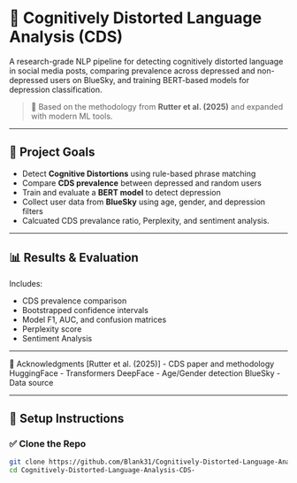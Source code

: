 # 🧠 Cognitively Distorted Language Analysis (CDS)

A research-grade NLP pipeline for detecting cognitively distorted language in social media posts, comparing prevalence across depressed and non-depressed users on BlueSky, and training BERT-based models for depression classification.

> 📘 Based on the methodology from **Rutter et al. (2025)** and expanded with modern ML tools.

---

## 📌 Project Goals

- Detect **Cognitive Distortions** using rule-based phrase matching
- Compare **CDS prevalence** between depressed and random users
- Train and evaluate a **BERT model** to detect depression
- Collect user data from **BlueSky** using age, gender, and depression filters
- Calcuated CDS prevalance ratio, Perplexity, and sentiment analysis.

---

## 📊 Results & Evaluation
Includes:

- CDS prevalence comparison
- Bootstrapped confidence intervals
- Model F1, AUC, and confusion matrices
- Perplexity score
- Sentiment Analysis

---

🙏 Acknowledgments
[Rutter et al. (2025)] - CDS paper and methodology
HuggingFace - Transformers
DeepFace - Age/Gender detection
BlueSky - Data source

---

## 🚀 Setup Instructions

### ✅ Clone the Repo

```bash
git clone https://github.com/Blank31/Cognitively-Distorted-Language-Analysis-CDS-.git
cd Cognitively-Distorted-Language-Analysis-CDS-


